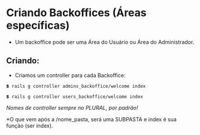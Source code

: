 # Criando Backoffices (Áreas específicas)

+ Um backoffice pode ser uma Área do Usuário ou Área do Administrador.

## Criando:

+ Criamos um controller para cada Backoffice:
~~~
💲 rails g controller admins_backoffice/welcome index

💲 rails g controller users_backoffice/welcome index
~~~
*Nomes de controller sempre no PLURAL, por padrão!*

*O que vem após a /nome_pasta, será uma SUBPASTA e index é sua função (ser index).
